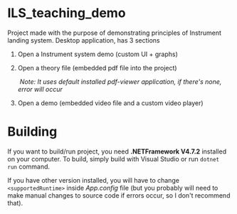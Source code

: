 # ILS_teaching_demo
Project made with the purpose of demonstrating principles of Instrument landing system.
Desktop application, has 3 sections

1. Open a Instrument system demo (custom UI + graphs)

2. Open a theory file (embedded pdf file into the project)

    ​	*Note: It uses default installed pdf-viewer application, if there's none, error will occur*

3. Open a demo (embedded video file and a custom video player)

# Building

If you want to build/run project, you need **.NETFramework V4.7.2** installed on your computer. To build, simply build with Visual Studio or run `dotnet run` command.

If you have other version installed, you will have to change `<supportedRuntime>` inside *App.config* file (but you probably will need to make manual changes to source code if errors occur, so I don't recommend that).
